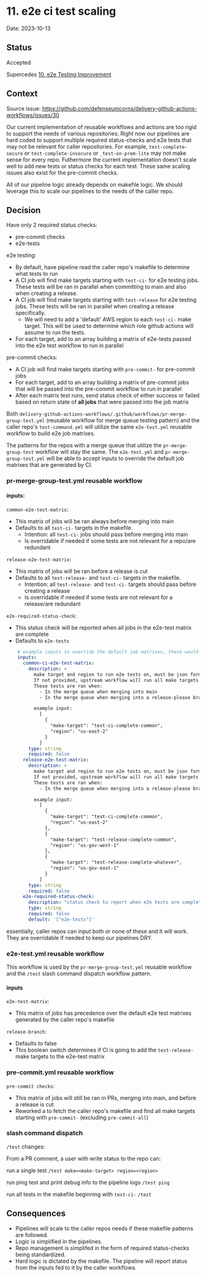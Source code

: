 # 11. e2e ci test scaling

Date: 2023-10-13

## Status

Accepted

Supercedes [10. e2e Testing Improvement](0010-e2e-testing-improvement.md)

## Context

Source issue: https://github.com/defenseunicorns/delivery-github-actions-workflows/issues/30

Our current implementation of reusable workflows and actions are too rigid to support the needs of various repositories. Right now our pipelines are hard coded to support multiple required status-checks and e2e tests that may not be relevant for caller repositories. For example, `test-complete-secure` or `test-complete-insecure` or `_test-on-prem-lite` may not make sense for every repo. Futhermore the current implementation doesn't scale well to add new tests or status checks for each test. These same scaling issues also exist for the pre-commit checks.

All of our pipeline logic already depends on makefile logic. We should leverage this to scale our pipelines to the needs of the caller repo.

## Decision

Have only 2 required status checks:
- pre-commit checks
- e2e-tests

e2e testing:
- By default, have pipeline read the caller repo's makefile to determine what tests to run
- A CI job will find make targets starting with `test-ci-` for e2e testing jobs. These tests will be ran in parallel when committing to main and also when creating a release.
- A CI job will find make targets starting with `test-release` for e2e testing jobs. These tests will be ran in parallel when creating a release specifically.
  - We will need to add a 'default' AWS region to each `test-ci-` make target. This will be used to determine which role github actions will assume to run the tests.
- For each target, add to an array building a matrix of e2e-tests passed into the e2e test workflow to run in parallel

pre-commit checks:
- A CI job will find make targets starting with `pre-commit-` for pre-commit jobs
- For each target, add to an array building a matrix of pre-commit jobs that will be passed into the pre-commit workflow to run in parallel
- After each matrix test runs, send status check of either success or failed based on return state of **all jobs** that were passed into the job matrix

Both `delivery-github-actions-workflows/.github/workflows/pr-merge-group-test.yml` (reusable workflow for merge queue testing pattern) and the caller repo's `test-command.yml` will utilize the same `e2e-test.yml` reusable workflow to build e2e job matrixes.

The patterns for the repos with a merge queue that utilize the `pr-merge-group-test` workflow will stay the same.
The `e2e-test.yml` and `pr-merge-group-test.yml` will be able to accept inputs to override the default job matrixes that are generated by CI.

### pr-merge-group-test.yml reusable workflow

#### inputs:

`common-e2e-test-matrix`:
- This matrix of jobs will be ran always before merging into main
- Defaults to all `test-ci-` targets in the makefile.
  - Intention: all `test-ci-` jobs should pass before merging into main
  - Is overridable if needed if some tests are not relevant for a repo/are redundant

`release-e2e-test-matrix`:
- This matrix of jobs will be ran before a release is cut
- Defaults to all `test-release-` and `test-ci-` targets in the makefile.
  - Intention: all `test-release-` and `test-ci-` targets should pass before creating a release
  - Is overridable if needed if some tests are not relevant for a release/are redundant

`e2e-required-status-check`:
- This status check will be reported when all jobs in the e2e-test matrix are complete
- Defaults to `e2e-tests`

```yaml
    # example inputs to override the default job matrixes, these would have precedence. You can run arbitrary make targets and regions
    inputs:
      common-ci-e2e-test-matrix:
        description: >
          make target and region to run e2e tests on, must be json formatted
          If not provided, upstream workflow will run all make targets in the caller repo's Makefile that start with 'test-ci-'
          These tests are ran when:
            - In the merge queue when merging into main
            - In the merge queue when merging into a release-please branch that would cut a release of the repo

          example input:
            [
              {
                "make-target": "test-ci-complete-common",
                "region": "us-east-2"
              }
            ]
        type: string
        required: false
      release-e2e-test-matrix:
        description: >
          make target and region to run e2e tests on, must be json formatted
          If not provided, upstream workflow will run all make targets in the caller repo's Makefile that start with 'test-release-' and 'test-ci-'
          These tests are ran when:
            - In the merge queue when merging into a release-please branch that would cut a release of the repo

          example input:
            [
              {
                "make-target": "test-ci-complete-common",
                "region": "us-east-2"
              },
              {
                "make-target": "test-release-complete-common",
                "region": "us-gov-west-1"
              },
              {
                "make-target": "test-release-complete-whatever",
                "region": "us-gov-east-1"
              }
            ]
        type: string
        required: false
      e2e-required-status-check:
        description: "status check to report when e2e tests are complete"
        type: string
        required: false
        default: '["e2e-tests"]'
```

essentially, caller repos can input both or none of these and it will work. They are overridable if needed to keep our pipelines DRY.

### e2e-test.yml reusable workflow
This workflow is used by the `pr-merge-group-test.yml` reusable workflow and the `/test` slash command dispatch workflow pattern.
#### inputs

`e2e-test-matrix`:
- This matrix of jobs has precedence over the default e2e test matrixes generated by the caller repo's makefile

`release-branch`:
- Defaults to false
- This boolean switch determines if CI is going to add the `test-release-` make targets to the e2e-test matrix

### pre-commit.yml reusable workflow

`pre-commit checks`:
- This matrix of jobs will still be ran in PRs, merging into main, and before a release is cut
- Reworked a to fetch the caller repo's makefile and find all make targets starting with `pre-commit-` (excluding `pre-commit-all`)

### slash command dispatch

`/test` changes:

From a PR comment, a user with write status to the repo can:

run a single test
`/test make=<make-target> region=<region>`

run ping test and print debug info to the pipeline logs
`/test ping`

run all tests in the makefile beginning with `test-ci-`
`/test`

## Consequences

- Pipelines will scale to the caller repos needs if these makefile patterns are followed.
- Logic is simplified in the pipelines.
- Repo management is simplifed in the form of required status-checks being standardized.
- Hard logic is dictated by the makefile. The pipeline will report status from the inputs fed to it by the caller workflows.
